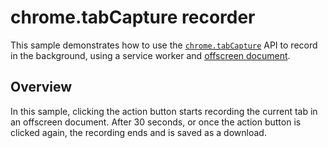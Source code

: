 # chrome.tabCapture recorder

This sample demonstrates how to use the [`chrome.tabCapture`](https://developer.chrome.com/docs/extensions/reference/tabCapture/) API to record in the background, using a service worker and [offscreen document](https://developer.chrome.com/docs/extensions/reference/offscreen/).

## Overview

In this sample, clicking the action button starts recording the current tab in an offscreen document. After 30 seconds, or once the action button is clicked again, the recording ends and is saved as a download.
